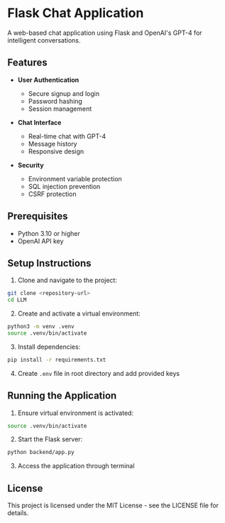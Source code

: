 # Flask Chat Application

A web-based chat application using Flask and OpenAI's GPT-4 for intelligent conversations.

## Features

- **User Authentication**
  - Secure signup and login
  - Password hashing
  - Session management

- **Chat Interface**
  - Real-time chat with GPT-4
  - Message history
  - Responsive design

- **Security**
  - Environment variable protection
  - SQL injection prevention
  - CSRF protection

## Prerequisites

- Python 3.10 or higher
- OpenAI API key

## Setup Instructions

1. Clone and navigate to the project:
```sh
git clone <repository-url>
cd LLM
```

2. Create and activate a virtual environment:
```sh
python3 -m venv .venv
source .venv/bin/activate
```

3. Install dependencies:
```sh
pip install -r requirements.txt
```

4. Create `.env` file in root directory and add provided keys

## Running the Application

1. Ensure virtual environment is activated:
```sh
source .venv/bin/activate
```

2. Start the Flask server:
```sh
python backend/app.py
```

3. Access the application through terminal

## License

This project is licensed under the MIT License - see the LICENSE file for details.